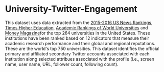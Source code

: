 # University-Twitter-Engagement

This dataset uses data extracted from the <a href="http://www.usnews.com/education/best-global-universities/rankings">2015-2016 US News Rankings</a>,  <a href="https://www.timeshighereducation.com/world-university-rankings">Times Higher Education</a>, <a href="http://www.shanghairanking.com/ARWU2016.html">Academic Rankings of World Universities</a> and <a href="http://new.time.com/money/best-colleges/rankings/best-colleges/">Money Magazine</a>for the top 264 universities in the United States. These institutions have been ranked based on 12 indicators that measure their academic research performance and their global and regional reputations. These are the world's top 750 universities. This dataset identifies the official primary and affiliated secondary Twitter accounts associated with each institution along selected attribues associated with the profile (i.e., screen name, user name, URL, follower count, following count).
